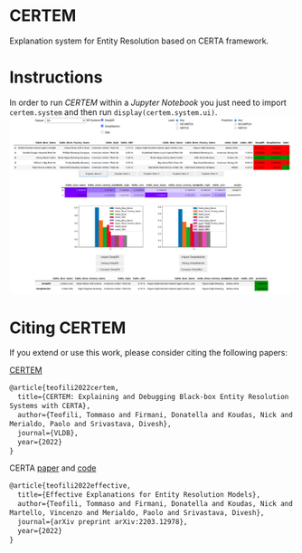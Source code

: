 # CERTEM
Explanation system for Entity Resolution based on CERTA framework.

# Instructions

In order to run *CERTEM* within a _Jupyter Notebook_ you just need to import ``certem.system`` and then run `display(certem.system.ui)`.
![*CERTEM UI*](screenshot.png)



# Citing CERTEM

If you extend or use this work, please consider citing the following papers:

[CERTEM](https://www.vldb.org/pvldb/vol15/p3642-teofili.pdf)
```
@article{teofili2022certem,
  title={CERTEM: Explaining and Debugging Black-box Entity Resolution Systems with CERTA},
  author={Teofili, Tommaso and Firmani, Donatella and Koudas, Nick and Merialdo, Paolo and Srivastava, Divesh},
  journal={VLDB},
  year={2022}
}
```

CERTA [paper](https://arxiv.org/abs/2203.12978) and [code](https://github.com/tteofili/certa)
```
@article{teofili2022effective,
  title={Effective Explanations for Entity Resolution Models},
  author={Teofili, Tommaso and Firmani, Donatella and Koudas, Nick and Martello, Vincenzo and Merialdo, Paolo and Srivastava, Divesh},
  journal={arXiv preprint arXiv:2203.12978},
  year={2022}
}
```

